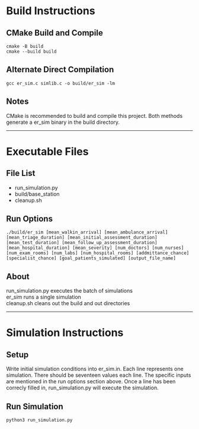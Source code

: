 # Build Instructions
## CMake Build and Compile
```
cmake -B build
cmake --build build
```
## Alternate Direct Compilation
```
gcc er_sim.c simlib.c -o build/er_sim -lm
```
## Notes
CMake is recommended to build and compile this project.
Both methods generate a er_sim binary in the build directory.

---
# Executable Files
## File List
*   run_simulation.py
*   build/base_station
*   cleanup.sh
## Run Options
```
./build/er_sim [mean_walkin_arrival] [mean_ambulance_arrival] [mean_triage_duration] [mean_initial_assessment_duration] [mean_test_duration] [mean_follow_up_assessment_duration] [mean_hospital_duration] [mean_severity] [num_doctors] [num_nurses] [num_exam_rooms] [num_labs] [num_hospital_rooms] [addmittance_chance] [specialist_chance] [goal_patients_simulated] [output_file_name]
```
## About
run_simulation.py executes the batch of simulations
<br/>
er_sim runs a single simulation
<br/>
cleanup.sh cleans out the build and out directories

---
# Simulation Instructions
## Setup   
Write initial simulation conditions into er_sim.in. Each line represents one simulation. There should be seventeen values each line. The specific inputs are mentioned in the run options section above. Once a line has been correcly filled in, run_simulation.py will execute the simulation.
## Run Simulation
```Python
python3 run_simulation.py
```
